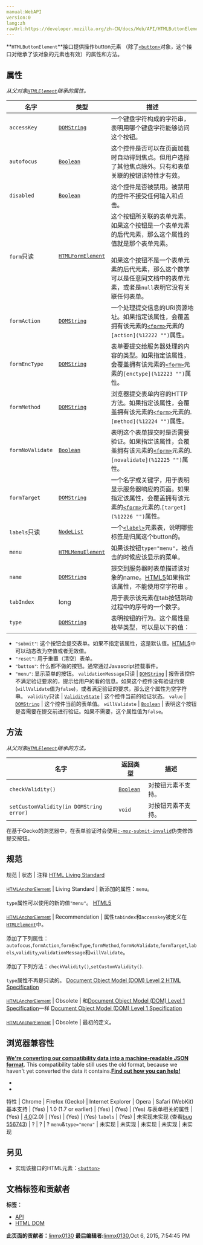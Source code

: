 ```yaml
---
manual:WebAPI
version:0
lang:zh
rawUrl:https://developer.mozilla.org/zh-CN/docs/Web/API/HTMLButtonElement
---
```






**`HTMLButtonElement`**接口提供操作button元素 （除了[`<button>`](%12221 "HTML <button> 元素表示一个可点击的按钮，可以用在表单或文档其它需要使用简单标准按钮的地方。")对象，这个接口对继承了该对象的元素也有效）的属性和方法。


## 属性<a name="属性"></a>


<em>从父对象[`HTMLElement`](%2749 "HTMLElement 接口表示所有的 HTML 元素。一些HTML元素直接实现了HTMLElement接口，其它的间接实现HTMLElement接口.")继承的属性。</em>

名字 | 类型 | 描述 
 ---  |  ---  |  ---  | 
`accessKey` | [`DOMString`](%2651 "DOMString 是一个UTF-16字符串。由于JavaScript已经使用了这样的字符串，所以DOMString 直接映射到 一个String。") | 一个键盘字符构成的字符串，表明用哪个键盘字符能够访问这个按钮。 
`autofocus` | [`Boolean`](%3371 "此页面仍未被本地化, 期待您的翻译!") | 这个控件是否可以在页面加载时自动得到焦点。但用户选择了其他焦点除外。只有和表单关联的按钮该特性才有效。 
`disabled` | [`Boolean`](%3371 "此页面仍未被本地化, 期待您的翻译!") | 这个控件是否被禁用。被禁用的控件不接受任何输入和点击。 
`form`只读 | [`HTMLFormElement`](%2754 "HTMLFormElement接口可以创建或者修改<form>对象;它继承了HTMLElement接口的方法和属性。") | 这个按钮所关联的表单元素。如果这个按钮是一个表单元素的后代元素，那么这个属性的值就是那个表单元素。<br></br>如果这个按钮不是一个表单元素的后代元素，那么这个数学可以是任意同文档中的表单元素，或者是`null`表明它没有关联任何表单。 
`formAction` | [`DOMString`](%2651 "DOMString 是一个UTF-16字符串。由于JavaScript已经使用了这样的字符串，所以DOMString 直接映射到 一个String。") | 一个处理提交信息的URI资源地址。如果指定该属性，会覆盖拥有该元素的[`<form>`](%8646 "HTML <form> 元素 表示了文档中的一个区域，这个区域包含有交互控制元件，用来向web服务器提交信息。")元素的`[action](%12222 "")`属性。 
`formEncType` | [`DOMString`](%2651 "DOMString 是一个UTF-16字符串。由于JavaScript已经使用了这样的字符串，所以DOMString 直接映射到 一个String。") | 表单要提交给服务器处理的内容的类型。如果指定该属性，会覆盖拥有该元素的[`<form>`](%8646 "HTML <form> 元素 表示了文档中的一个区域，这个区域包含有交互控制元件，用来向web服务器提交信息。")元素的`[enctype](%12223 "")`属性。 
`formMethod` | [`DOMString`](%2651 "DOMString 是一个UTF-16字符串。由于JavaScript已经使用了这样的字符串，所以DOMString 直接映射到 一个String。") | 浏览器提交表单内容的HTTP方法。如果指定该属性，会覆盖拥有该元素的[`<form>`](%8646 "HTML <form> 元素 表示了文档中的一个区域，这个区域包含有交互控制元件，用来向web服务器提交信息。")元素的.`[method](%12224 "")`属性。 
`formNoValidate` | [`Boolean`](%3371 "此页面仍未被本地化, 期待您的翻译!") | 表明这个表单提交时是否需要验证。如果指定该属性，会覆盖拥有该元素的[`<form>`](%8646 "HTML <form> 元素 表示了文档中的一个区域，这个区域包含有交互控制元件，用来向web服务器提交信息。")元素的.`[novalidate](%12225 "")`属性。 
`formTarget` | [`DOMString`](%2651 "DOMString 是一个UTF-16字符串。由于JavaScript已经使用了这样的字符串，所以DOMString 直接映射到 一个String。") | 一个名字或关键字，用于表明显示服务器响应的页面。如果指定该属性，会覆盖拥有该元素的[`<form>`](%8646 "HTML <form> 元素 表示了文档中的一个区域，这个区域包含有交互控制元件，用来向web服务器提交信息。")元素的.`[target](%12226 "")`属性。 
`labels`只读 | [`NodeList`](%2957 "NodeList 对象是一个节点的集合，是由 Node.childNodes 和 document.querySelectorAll 返回的.") | 一个[`<label>`](%12227 "HTML 元素表示用户界面中项目的标题。")元素表，说明哪些标签是归属这个button的。 
`menu`<i></i> | [`HTMLMenuElement`](%12228 "此页面仍未被本地化, 期待您的翻译!") | 如果该按钮`type="menu"`，被点击的时候应该显示的菜单。 
`name` | [`DOMString`](%2651 "DOMString 是一个UTF-16字符串。由于JavaScript已经使用了这样的字符串，所以DOMString 直接映射到 一个String。") | 提交到服务器时表单描述该对象的name。[HTML5](%4 "")如果指定该属性，不能使用空字符串 。 
`tabIndex` | long | 用于表示该元素在tab按钮跳动过程中的序号的一个数字。 
`type` | [`DOMString`](%2651 "DOMString 是一个UTF-16字符串。由于JavaScript已经使用了这样的字符串，所以DOMString 直接映射到 一个String。") | 表明按钮的行为。这个属性是枚举类型，可以是以下的值：
* `"submit"`: 这个按钮会提交表单。如果不指定该属性，这是默认值。[HTML5](%4 "")中可以动态改为空值或者无效值。
* `"reset"`: 用于重置（清空）表单。
* `"button"`: 什么都不做的按钮。通常通过Javascript挂载事件。
* `"menu"`: 显示菜单的按钮<i></i>。 
`validationMessage`只读 | [`DOMString`](%2651 "DOMString 是一个UTF-16字符串。由于JavaScript已经使用了这样的字符串，所以DOMString 直接映射到 一个String。") | 报告该控件不满足验证要求的，提示给用户的看的信息。如果这个控件没有验证约束(`willValidate`值为`false`)，或者满足验证的要求，那么这个属性为空字符串。 
`validity`只读 | [`ValidityState`](%3273 "DOM接口 ValidityState 代表了一个元素可以处于的与约束验证相关的有效性状态.") | 这个控件当前的验证状态。 
`value` | [`DOMString`](%2651 "DOMString 是一个UTF-16字符串。由于JavaScript已经使用了这样的字符串，所以DOMString 直接映射到 一个String。") | 这个控件当前的表单值。 
`willValidate` | [`Boolean`](%3371 "此页面仍未被本地化, 期待您的翻译!") | 表明这个按钮是否需要在提交前进行验证。如果不需要，这个属性值为`false`。 


## 方法<a name="方法"></a>


<em>从父对象[`HTMLElement`](%2749 "HTMLElement 接口表示所有的 HTML 元素。一些HTML元素直接实现了HTMLElement接口，其它的间接实现HTMLElement接口.")继承的方法。</em>

名字 | 返回类型 | 描述 
 ---  |  ---  |  ---  | 
`checkValidity()` | [`Boolean`](%3371 "此页面仍未被本地化, 期待您的翻译!") | 对按钮元素不支持。 
`setCustomValidity(in DOMString error)` | `void` | 对按钮元素不支持。 



在基于Gecko的浏览器中，在表单验证时会使用[`:-moz-submit-invalid`](%12229 "此页面仍未被本地化, 期待您的翻译!")伪类修饰提交按钮。


## 规范<a name="规范"></a>
规范 | 状态 | 注释 
[HTML Living Standard<br></br><small>HTMLAnchorElement</small>](%12074 "") | Living Standard | 新添加的属性：`menu`。<br></br>`type`属性可以使用的新的值`"menu"`。 
[HTML5<br></br><small>HTMLAnchorElement</small>](%12077 "") | Recommendation | 属性`tabindex`和`accesskey`被定义在[`HTMLElement`](%2749 "HTMLElement 接口表示所有的 HTML 元素。一些HTML元素直接实现了HTMLElement接口，其它的间接实现HTMLElement接口.")中。<br></br>添加了下列属性：`autofocus`,`formAction`,`formEncType`,`formMethod`,`formNoValidate`,`formTarget`,`labels`,`validity`,`validationMessage`和`willValidate`。<br></br>添加了下列方法：`checkValidity()`,`setCustomValidity()`.<br></br>`type`属性不再是只读的。 
[Document Object Model (DOM) Level 2 HTML Specification<br></br><small>HTMLAnchorElement</small>](%12230 "") | Obsolete | 和[Document Object Model (DOM) Level 1 Specification](%4414 "Document Object Model (DOM) Level 1 Specification")一样 
[Document Object Model (DOM) Level 1 Specification<br></br><small>HTMLAnchorElement</small>](%12080 "") | Obsolete | 最初的定义。 


## 浏览器兼容性<a name="浏览器兼容性"></a>


**[We&#39;re converting our compatibility data into a machine-readable JSON format](%3344 "")**. This compatibility table still uses the old format, because we haven&#39;t yet converted the data it contains.**[Find out how you can help!](%3392 "")**


* 
* 
特性 | Chrome | Firefox (Gecko) | Internet Explorer | Opera | Safari (WebKit) 
基本支持 | (Yes) | 1.0 (1.7 or earlier) | (Yes) | (Yes) | (Yes) 
与表单相关的属性 | (Yes) | [4.0](%3678 "Released on 2011-03-22.")(2.0) | (Yes) | (Yes) | (Yes) 
`labels` | (Yes) | 未实现未实现 (查看[bug 556743](%12231 "FIXED: Implement the labels attribute")) | ? | ? | ? 
`menu`&amp;`type="menu"`<i></i> | 未实现 | 未实现 | 未实现 | 未实现 | 未实现 




## 另见<a name="另见"></a>

* 实现该接口的HTML元素：[`<button>`](%12221 "HTML <button> 元素表示一个可点击的按钮，可以用在表单或文档其它需要使用简单标准按钮的地方。")



## 文档标签和贡献者
**标签：**
* [API](%50 "")
* [HTML DOM](%6889 "")

**此页面的贡献者：**[linmx0130](%10614 "")
**最后编辑者:**[linmx0130](%10614 ""),<time>Oct 6, 2015, 7:54:45 PM</time>


